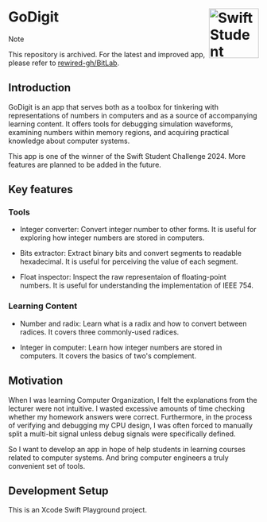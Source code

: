 # GoDigit <img src="./Assets/SSC2024_Social_Static_1x1.jpg" align="right" width="100" alt="Swift Student Challenge Winner"></img>

> [!NOTE]
> This repository is archived. For the latest and improved app, please refer to [rewired-gh/BitLab](https://github.com/rewired-gh/BitLab).

## Introduction

GoDigit is an app that serves both as a toolbox for tinkering with representations of numbers in computers and as a source of accompanying learning content. It offers tools for debugging simulation waveforms, examining numbers within memory regions, and acquiring practical knowledge about computer systems.

This app is one of the winner of the Swift Student Challenge 2024. More features are planned to be added in the future.

## Key features

### Tools

- Integer converter: Convert integer number to other forms. It is useful for exploring how integer numbers are stored in computers.

- Bits extractor: Extract binary bits and convert segments to readable hexadecimal. It is useful for perceiving the value of each segment.

- Float inspector: Inspect the raw representaion of floating-point numbers. It is useful for understanding the implementation of IEEE 754.

### Learning Content

- Number and radix: Learn what is a radix and how to convert between radices. It covers three commonly-used radices.

- Integer in computer: Learn how integer numbers are stored in computers. It covers the basics of two's complement.

## Motivation

When I was learning Computer Organization, I felt the explanations from the lecturer were not intuitive. I wasted excessive amounts of time checking whether my homework answers were correct. Furthermore, in the process of verifying and debugging my CPU design, I was often forced to manually split a multi-bit signal unless debug signals were specifically defined.

So I want to develop an app in hope of help students in learning courses related to computer systems. And bring computer engineers a truly convenient set of tools.

## Development Setup

This is an Xcode Swift Playground project.

